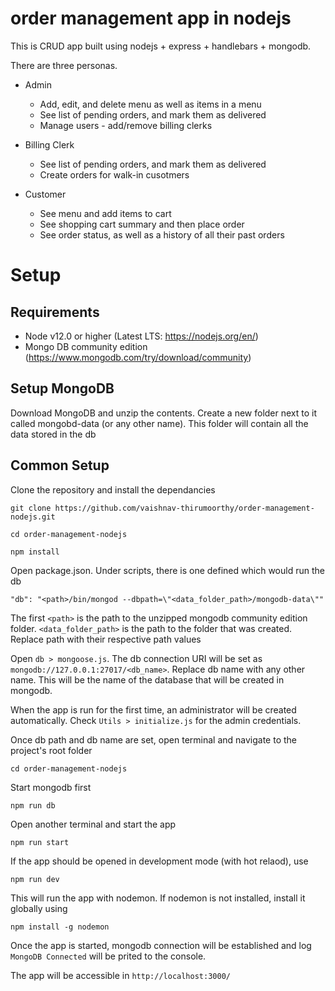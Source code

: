 # order management app in nodejs

This is CRUD app built using nodejs + express + handlebars + mongodb. 

There are three personas.

* Admin 
  * Add, edit, and delete menu as well as items in a menu
  * See list of pending orders, and mark them as delivered
  * Manage users - add/remove billing clerks

* Billing Clerk
  * See list of pending orders, and mark them as delivered
  * Create orders for walk-in cusotmers

* Customer
  * See menu and add items to cart
  * See shopping cart summary and then place order
  * See order status, as well as a history of all their past orders


# Setup

## Requirements

* Node v12.0 or higher (Latest LTS: https://nodejs.org/en/)
* Mongo DB community edition (https://www.mongodb.com/try/download/community)

## Setup MongoDB

Download MongoDB and unzip the contents. Create a new folder next to it called mongobd-data (or any other name). This folder will contain all the data stored in the db

## Common Setup

Clone the repository and install the dependancies 


    git clone https://github.com/vaishnav-thirumoorthy/order-management-nodejs.git

    cd order-management-nodejs

    npm install


Open package.json. Under scripts, there is one defined which would run the db

    "db": "<path>/bin/mongod --dbpath=\"<data_folder_path>/mongodb-data\""

The first `<path>` is the path to the unzipped mongodb community edition folder. `<data_folder_path>` is the path to the folder that was created. Replace path with their respective path values

Open `db > mongoose.js`. The db connection URI will be set as `mongodb://127.0.0.1:27017/<db_name>`. Replace db name with any other name. This will be the name of the database that will be created in mongodb.

When the app is run for the first time, an administrator will be created automatically. Check `Utils > initialize.js` for the admin credentials.

Once db path and db name are set, open terminal and navigate to the project's root folder

    cd order-management-nodejs

Start mongodb first

    npm run db

Open another terminal and start the app

    npm run start
   
If the app should be opened in development mode (with hot relaod), use

    npm run dev
    
This will run the app with nodemon. If nodemon is not installed, install it globally using 

    npm install -g nodemon 
    
Once the app is started, mongodb connection will be established and log `MongoDB Connected` will be prited to the console.

The app will be accessible in `http://localhost:3000/`
